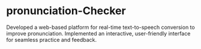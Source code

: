# pronunciation-Checker
Developed a web-based platform for real-time text-to-speech conversion to improve pronunciation. Implemented an interactive, user-friendly interface for seamless practice and feedback.
